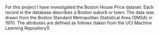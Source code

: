 For this project I have investigated the Boston House Price dataset. Each record in the database
describes a Boston suburb or town. The data was drawn from the Boston Standard Metropolitan
Statistical Area (SMSA) in 1970. The attributes are defined as follows (taken from the UCI
Machine Learning Repository1)
